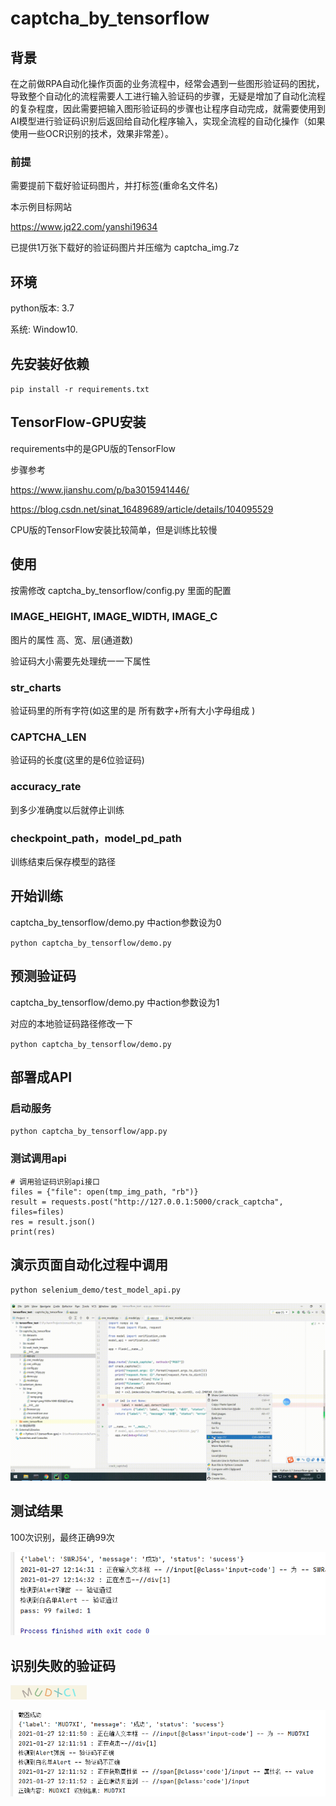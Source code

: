 # captcha_by_tensorflow

## 背景

在之前做RPA自动化操作页面的业务流程中，经常会遇到一些图形验证码的困扰，导致整个自动化的流程需要人工进行输入验证码的步骤，无疑是增加了自动化流程的复杂程度，因此需要把输入图形验证码的步骤也让程序自动完成，就需要使用到AI模型进行验证码识别后返回给自动化程序输入，实现全流程的自动化操作（如果使用一些OCR识别的技术，效果非常差）。

### 前提

需要提前下载好验证码图片，并打标签(重命名文件名)

本示例目标网站

https://www.jq22.com/yanshi19634

已提供1万张下载好的验证码图片并压缩为 captcha_img.7z

## 环境

python版本: 3.7

系统: Window10.

## 先安装好依赖

`pip install -r requirements.txt`

## TensorFlow-GPU安装

requirements中的是GPU版的TensorFlow

步骤参考 

https://www.jianshu.com/p/ba3015941446/

https://blog.csdn.net/sinat_16489689/article/details/104095529

CPU版的TensorFlow安装比较简单，但是训练比较慢


## 使用

按需修改 captcha_by_tensorflow/config.py 里面的配置



### IMAGE_HEIGHT, IMAGE_WIDTH, IMAGE_C

图片的属性 高、宽、层(通道数)

验证码大小需要先处理统一一下属性

### str_charts

验证码里的所有字符(如这里的是 所有数字+所有大小字母组成 )

### CAPTCHA_LEN

验证码的长度(这里的是6位验证码)

### accuracy_rate

到多少准确度以后就停止训练

### checkpoint_path，model_pd_path

训练结束后保存模型的路径


## 开始训练

captcha_by_tensorflow/demo.py 中action参数设为0

`python captcha_by_tensorflow/demo.py`

## 预测验证码

captcha_by_tensorflow/demo.py 中action参数设为1

对应的本地验证码路径修改一下

`python captcha_by_tensorflow/demo.py`


## 部署成API

### 启动服务

`python captcha_by_tensorflow/app.py`

### 测试调用api

```
# 调用验证码识别api接口
files = {"file": open(tmp_img_path, "rb")}
result = requests.post("http://127.0.0.1:5000/crack_captcha", files=files)
res = result.json()
print(res)
```

## 演示页面自动化过程中调用
`python selenium_demo/test_model_api.py`

![test_model_api](img/test_model_api.gif)

## 测试结果
100次识别，最终正确99次

![test_result](img/test_result.png)

## 识别失败的验证码
![error_img](img/error_img.jpg)

![error_img](img/error_result.png)


